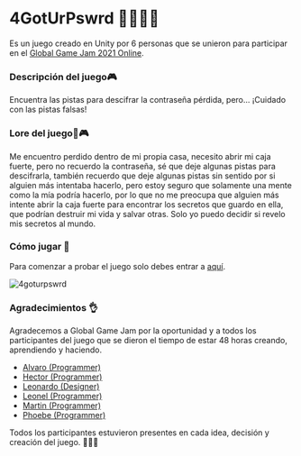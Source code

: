 # 4GotUrPswrd 👨‍💻👩‍💻

Es un juego creado en Unity por 6 personas que se unieron para participar en el [Global Game Jam 2021 Online](https://globalgamejam.org/2021/jam-sites/pontificia-universidad-cat%C3%B3lica-de-chile).

### Descripción del juego🎮

Encuentra las pistas para descifrar la contraseña pérdida, pero... ¡Cuidado con las pistas falsas!

### Lore del juego📙🎮

Me encuentro perdido dentro de mi propia casa, necesito abrir mi caja fuerte, pero no recuerdo la contraseña, sé que deje algunas pistas para descifrarla, también recuerdo que deje algunas pistas sin sentido por si alguien más intentaba hacerlo, pero estoy seguro que solamente una mente como la mía podría hacerlo, por lo que no me preocupa que alguien más intente abrir la caja fuerte para encontrar los secretos que guardo en ella, que podrían destruir mi vida y salvar otras. Solo yo puedo decidir si revelo mis secretos al mundo.

### Cómo jugar 🔧

Para comenzar a probar el juego solo debes entrar a [aquí](#).

![4goturpswrd](https://i.imgur.com/cmFcnLp.jpg)

### Agradecimientos 👌

Agradecemos a Global Game Jam por la oportunidad y a todos los participantes del juego que se dieron el tiempo de estar 48 horas creando, aprendiendo y haciendo.

- [Alvaro (Programmer)](https://github.com/alv-alvarez)
- [Hector (Programmer)](https://github.com/baha-z/)
- [Leonardo (Designer)](https://www.behance.net/leonardoastete)
- [Leonel (Programmer)](https://github.com/Loneck)
- [Martin (Programmer)](https://github.com/Marth30)
- [Phoebe (Programmer)](https://github.com/Phoebe-WD)

Todos los participantes estuvieron presentes en cada idea, decisión y creación del juego.
👏👏👏
